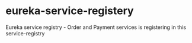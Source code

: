 # eureka-service-registery
Eureka service registry - Order and Payment services is registering in this service-registry
